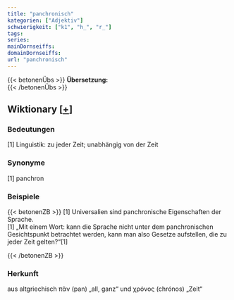 ```yaml
---
title: "panchronisch"
kategorien: ["Adjektiv"]
schwierigkeit: ["k1", "h_", "r_"]
tags:
series:
mainDornseiffs:
domainDornseiffs:
url: "panchronisch"
---
```


{{< betonenÜbs >}}
**Übersetzung:**  
{{< /betonenÜbs >}}

## Wiktionary [[+](https://de.wiktionary.org/wiki/panchronisch)]

### Bedeutungen
[1] Linguistik: zu jeder Zeit; unabhängig von der Zeit  

### Synonyme
[1] panchron  

### Beispiele
{{< betonenZB >}}
[1] Universalien sind panchronische Eigenschaften der Sprache.  
[1] „Mit einem Wort: kann die Sprache nicht unter dem panchronischen Gesichtspunkt betrachtet werden, kann man also Gesetze aufstellen, die zu jeder Zeit gelten?“[1]  

{{< /betonenZB >}}
### Herkunft
aus altgriechisch πᾶν (pan) „all, ganz“ und χρόνος (chrónos) „Zeit“  


